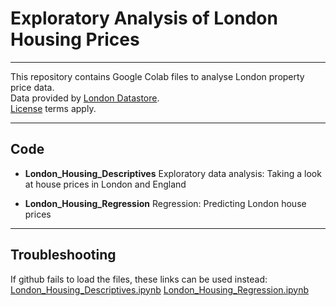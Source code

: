 # Exploratory Analysis of London Housing Prices

***
This repository contains Google Colab files to analyse London property price data.  
Data provided by [London Datastore](https://data.london.gov.uk/).  
[License](http://www.nationalarchives.gov.uk/doc/open-government-licence/version/3/) terms apply. 

***
## Code

* **London_Housing_Descriptives**
    Exploratory data analysis: Taking a look at house prices in London and England
    
*	**London_Housing_Regression**
    Regression: Predicting London house prices 
    
***
## Troubleshooting
If github fails to load the files, these links can be used instead:
[London_Housing_Descriptives.ipynb](https://nbviewer.jupyter.org/github/kohl-carmen/London-Housing/blob/main/London_Housing_Descriptives.ipynb)
[London_Housing_Regression.ipynb](https://nbviewer.jupyter.org/github/kohl-carmen/London-Housing/blob/main/London_Housing_Regression.ipynb)